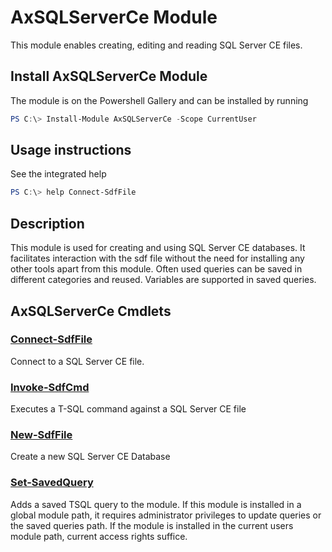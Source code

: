 # AxSQLServerCe Module

This module enables creating, editing and reading SQL Server CE files.

## Install AxSQLServerCe Module

The module is on the Powershell Gallery and can be installed by running

```Powershell
PS C:\> Install-Module AxSQLServerCe -Scope CurrentUser
```

## Usage instructions

See the integrated help

```Powershell
PS C:\> help Connect-SdfFile
```

## Description

This module is used for creating and using SQL Server CE databases. It facilitates interaction with the sdf file without the need for installing any other tools apart from this module. Often used queries can be saved in different categories and reused. Variables are supported in saved queries.

## AxSQLServerCe Cmdlets

### [Connect-SdfFile](Connect-SdfFile.md)

Connect to a SQL Server CE file.

### [Invoke-SdfCmd](Invoke-SdfCmd.md)

Executes a T-SQL command against a SQL Server CE file

### [New-SdfFile](New-SdfFile.md)

Create a new SQL Server CE Database

### [Set-SavedQuery](Set-SavedQuery.md)

Adds a saved TSQL query to the module. If this module is installed in a global module path, it requires administrator privileges to update queries or the saved queries path. If the module is installed in the current users module path, current access rights suffice.